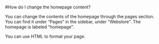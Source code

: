 #How do I change the homepage content?

You can change the contents of the homepage through the pages section. You can find it under “Pages” in the sidebar, under "Webstore". The homepage is labeled “homepage”.

You can use HTML to format your page.